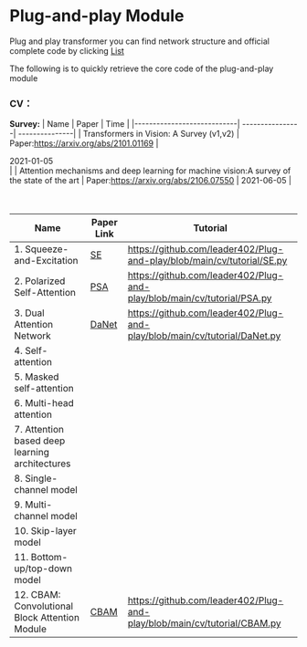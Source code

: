 # Plug-and-play Module
Plug and play transformer
you can find network structure and official complete code by clicking [List](https://github.com/leader402/Plug-and-play/blob/main/cv/CV-List.md)

The following is to quickly retrieve the core code of the plug-and-play module





### CV：
**Survey:**
|  Name                      | Paper           | Time           |
|----------------------------| ----------------| ---------------|
| Transformers in Vision: A Survey (v1,v2) | Paper:https://arxiv.org/abs/2101.01169  |    <div style="width: 200pt">   2021-01-05    </div>     |
| Attention mechanisms and deep learning for machine vision:A survey of the state of the art   | Paper:https://arxiv.org/abs/2106.07550 |         2021-06-05       |
<br />
<br />
<br />


| Name                                        | Paper  Link                                | Tutorial                                                     |
| ------------------------------------------- | ------------------------------------------ | ------------------------------------------------------------ |
| 1. Squeeze-and-Excitation                   | [SE](https://arxiv.org/pdf/1709.01507.pdf )| https://github.com/leader402/Plug-and-play/blob/main/cv/tutorial/SE.py |
| 2. Polarized Self-Attention                 | [PSA](https://arxiv.org/pdf/2107.00782.pdf)| https://github.com/leader402/Plug-and-play/blob/main/cv/tutorial/PSA.py |
| 3. Dual Attention Network                   | [DaNet](https://arxiv.org/pdf/1809.02983.pdf)| https://github.com/leader402/Plug-and-play/blob/main/cv/tutorial/DaNet.py |
| 4. Self-attention                           |                                            |                                                              |
| 5. Masked self-attention                    |                                            |                                                              |
| 6. Multi-head attention                     |                                            |                                                              |
| 7. Attention based deep learning architectures |                                            |                                                              |
| 8. Single-channel model                     |                                            |                                                              |
| 9. Multi-channel model                      |                                            |                                                              |
| 10. Skip-layer model                        |                                            |                                                              |
| 11. Bottom-up/top-down model                |                                            |                                                              |
| 12. CBAM: Convolutional Block Attention Module| [CBAM](https://arxiv.org/abs/1807.06521) | https://github.com/leader402/Plug-and-play/blob/main/cv/tutorial/CBAM.py  |

